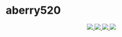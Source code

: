 # aberry520
<p align="center">
  <a href="https://github.com/aberry520">
    <img src="http://github-profile-summary-cards.vercel.app/api/cards/profile-details?username=aberry520&theme=transparent" />
  </a>
  <a href="https://github.com/aberry520">
    <img src="https://github-readme-streak-stats.herokuapp.com/?user=aberry520&hide_border=true&card_width=338&theme=transparent" />
  </a>
  <a href="https://github.com/aberry520">
    <img src="http://github-profile-summary-cards.vercel.app/api/cards/stats?username=aberry520&theme=transparent" />
  </a>
  <a href="https://github.com/aberry520">
    <img src="https://github-readme-stats.vercel.app/api/top-langs/?username=aberry520&langs_count=10&card_width=699&hide_border=true&theme=transparent" />
  </a>
</p>